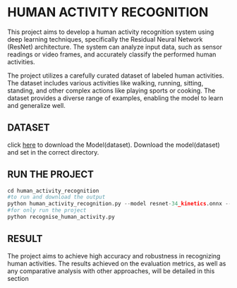 # HUMAN ACTIVITY RECOGNITION 
This project aims to develop a human activity recognition system using deep learning techniques, specifically the Residual Neural Network (ResNet) architecture. The system can analyze input data, such as sensor readings or video frames, and accurately classify the performed human activities.


The project utilizes a carefully curated dataset of labeled human activities. The dataset includes various activities like walking, running, sitting, standing, and other complex actions like playing sports or cooking. The dataset provides a diverse range of examples, enabling the model to learn and generalize well.

## DATASET

click [here](https://drive.google.com/drive/folders/1RE--P5n8SsHN4tHcnUwKj6iXv7BqtFLv?usp=drive_link) to download the Model(dataset).
Download the model(dataset) and set in the correct directory.

## RUN THE PROJECT
```python
cd human_activity_recognition
#to run and download the output
python human_activity_recognition.py --model resnet-34_kinetics.onnx --classes action_recognition_kinetics.txt --input videos/example_activities.mp4 --gpu 1 --output output.mp4
#for only run the project
python recognise_human_activity.py
```

## RESULT

The project aims to achieve high accuracy and robustness in recognizing human activities. The results achieved on the evaluation metrics, as well as any comparative analysis with other approaches, will be detailed in this section



